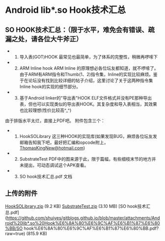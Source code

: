 # Android lib*.so Hook技术汇总

## SO HOOK技术汇总：（限于水平，难免会有错误、疏漏之处，请各位大牛斧正）
* 1. 导入表(GOT)HOOK
    最常见也最简单，为了体系的完整性，稍微再啰嗦下

* 2. ARM Inline hook
    ARM Inline 的原理想必各位坛友都知道，就不啰嗦了。 由于ARM有ARM指令和Thumb(1、2)指令集，Inline的实现比较麻烦。鉴于在论坛没有找到比较详细的帖子介绍，这里讨论了关于这两种指令集Inline hook的实现的细节部分。

* 3. 基于Android linker的"导出表"HOOK
   ELF文件格式并没有PE那种导出表，但也可以实现类似的导出表HOOK。其复杂度和导入表相当，其效果也比较理想(性价比较高^_^)

由于排版水平太烂，直接上PDF吧。
附件包含三个：
* 1. HookSOLibrary 这三种HOOK的实现库(如果发现BUG，麻烦各位坛友发邮箱告知我下吧，最好把汇编和opcode附上，ThomasKingNew@hotmail.com)
* 2. SubstrateTest  PDF中的图来源于此，限于篇幅，有些细枝末节的地方并未提出，可动态调试这个APK查看。
* 3. SO hook技术汇总.pdf 文档 

## 上传的附件
[HookSOLibrary.zip](https://github.com/shuiyes/gitblogs.github.io/blob/master/attachments/Android%20lib*.so%20Hook%E6%8A%80%E6%9C%AF%E6%B1%87%E6%80%BB/HookSOLibrary.zip?raw=true) (9.2 KB)
[SubstrateTest.zip](https://github.com/shuiyes/gitblogs.github.io/blob/master/attachments/Android%20lib*.so%20Hook%E6%8A%80%E6%9C%AF%E6%B1%87%E6%80%BB/SubstrateTest.zip?raw=true) (3.10 MB)
[SO hook技术汇总.pdf](https://github.com/shuiyes/gitblogs.github.io/blob/master/attachments/Android%20lib*.so%20Hook%E6%8A%80%E6%9C%AF%E6%B1%87%E6%80%BB/SO hook%E6%8A%80%E6%9C%AF%E6%B1%87%E6%80%BB.pdf?raw=true) (815.9 KB)

